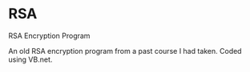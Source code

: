 # RSA
RSA Encryption Program


An old RSA encryption program from a past course I had taken. Coded using VB.net.

